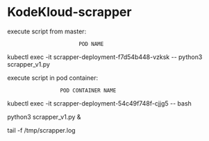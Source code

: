 # KodeKloud-scrapper


execute script from master:
                           
                           POD NAME

kubectl exec -it scrapper-deployment-f7d54b448-vzksk -- python3 scrapper_v1.py


execute script in pod container:

                     POD CONTAINER NAME
kubectl exec -it scrapper-deployment-54c49f748f-cjjg5 -- bash

python3 scrapper_v1.py &

tail -f /tmp/scrapper.log
